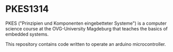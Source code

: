 # PKES1314
PKES ("Prinzipien und Komponenten eingebetteter Systeme") is a computer science course at the OVG-University Magdeburg that teaches the basics of embedded systems.

This repository contains code written to operate an arduino microcontroller.
